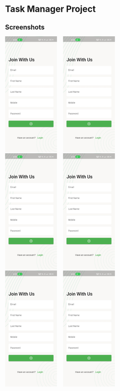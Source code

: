 # Task Manager Project

## Screenshots

<img src="screenshots/1 (2).jpg" width="170">&nbsp;&nbsp;&nbsp;&nbsp;
<img src="screenshots/1 (2).jpg" width="170">&nbsp;&nbsp;&nbsp;&nbsp;
<img src="screenshots/1 (2).jpg" width="170">&nbsp;&nbsp;&nbsp;&nbsp;
<img src="screenshots/1 (2).jpg" width="170">&nbsp;&nbsp;&nbsp;&nbsp;
<img src="screenshots/1 (2).jpg" width="170">&nbsp;&nbsp;&nbsp;&nbsp;
<img src="screenshots/1 (2).jpg" width="170">&nbsp;&nbsp;&nbsp;&nbsp;
